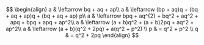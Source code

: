 $$
\begin{align}
a & \leftarrow bq + aq + ap\\
a & \leftarrow (bp + aq)q + (bq + aq + ap)q + (bq + aq + ap) p\\
a & \leftarrow bpq + aq^{2} + bq^2 + aq^2 + apq + bpq + apq + ap^2\\
a & \leftarrow (a + b)q^2 + (a + b)2pq + aq^2 + ap^2\\
a & \leftarrow (a + b)(q^2 + 2pq) + a(q^2 + p^2) \\
p & = q^2 + p^2 \\
q & = q^2 + 2pq
\end{align}
$$

